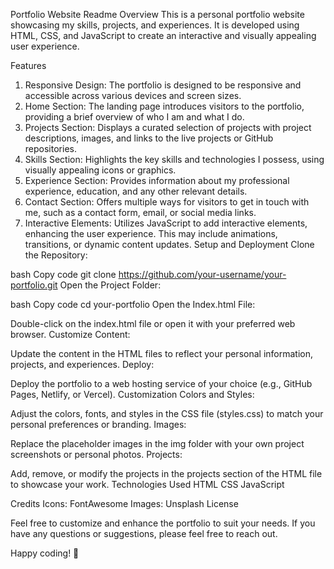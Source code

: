 Portfolio Website Readme
Overview
This is a personal portfolio website showcasing my skills, projects, and experiences. It is developed using HTML, CSS, and JavaScript to create an interactive and visually appealing user experience.



Features
1. Responsive Design:
The portfolio is designed to be responsive and accessible across various devices and screen sizes.
2. Home Section:
The landing page introduces visitors to the portfolio, providing a brief overview of who I am and what I do.
3. Projects Section:
Displays a curated selection of projects with project descriptions, images, and links to the live projects or GitHub repositories.
4. Skills Section:
Highlights the key skills and technologies I possess, using visually appealing icons or graphics.
5. Experience Section:
Provides information about my professional experience, education, and any other relevant details.
6. Contact Section:
Offers multiple ways for visitors to get in touch with me, such as a contact form, email, or social media links.
7. Interactive Elements:
Utilizes JavaScript to add interactive elements, enhancing the user experience. This may include animations, transitions, or dynamic content updates.
Setup and Deployment
Clone the Repository:



bash
Copy code
git clone https://github.com/your-username/your-portfolio.git
Open the Project Folder:



bash
Copy code
cd your-portfolio
Open the Index.html File:



Double-click on the index.html file or open it with your preferred web browser.
Customize Content:



Update the content in the HTML files to reflect your personal information, projects, and experiences.
Deploy:



Deploy the portfolio to a web hosting service of your choice (e.g., GitHub Pages, Netlify, or Vercel).
Customization
Colors and Styles:



Adjust the colors, fonts, and styles in the CSS file (styles.css) to match your personal preferences or branding.
Images:



Replace the placeholder images in the img folder with your own project screenshots or personal photos.
Projects:



Add, remove, or modify the projects in the projects section of the HTML file to showcase your work.
Technologies Used
HTML
CSS
JavaScript


Credits
Icons: FontAwesome
Images: Unsplash
License


Feel free to customize and enhance the portfolio to suit your needs. If you have any questions or suggestions, please feel free to reach out.

Happy coding! 🚀
